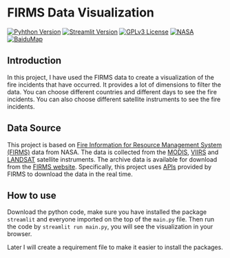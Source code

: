 # FIRMS Data Visualization

[![Pyhthon Version](https://img.shields.io/badge/python-3.11-blue)](https://www.python.org/downloads/release/python-370/)
[![Streamlit Version](https://img.shields.io/badge/streamlit-1.23.1-blue)](https://docs.streamlit.io/en/stable/)
[![GPLv3 License](https://img.shields.io/github/license/hcy2206/FIRMS_Data_Visualization)](https://opensource.org/licenses/GPL-3.0)
[![NASA](https://img.shields.io/badge/Data%20Source-NASA%20FIRMS-red)](https://firms.modaps.eosdis.nasa.gov/)
[![BaiduMap](https://img.shields.io/badge/API-Baidu%20Maps%20Open%20Platformp-green)](https://lbs.baidu.com/)

## Introduction
In this project, I have used the FIRMS data to create a visualization of the fire incidents that have occurred. It provides a lot of dimensions to filter the data. You can choose different countries and different days to see the fire incidents. You can also choose different satellite instruments to see the fire incidents. 

## Data Source
This project is based on [Fire Information for Resource Management System (FIRMS)](https://firms.modaps.eosdis.nasa.gov) data from NASA. The data is collected from the [MODIS](https://modis.gsfc.nasa.gov/), [VIIRS](https://www.nesdis.noaa.gov/current-satellite-missions/currently-flying/joint-polar-satellite-system/visible-infrared-imaging) and [LANDSAT](https://landsat.gsfc.nasa.gov) satellite instruments. The archive data is available for download from the [FIRMS website](https://firms.modaps.eosdis.nasa.gov/download/). Specifically, this project uses [APIs](https://firms.modaps.eosdis.nasa.gov/api/) provided by FIRMS to download the data in the real time.

## How to use
Download the python code, make sure you have installed the package `streamlit` and everyone imported on the top of the `main.py` file. Then run the code by `streamlit run main.py`, you will see the visualization in your browser.

Later I will create a requirement file to make it easier to install the packages.
